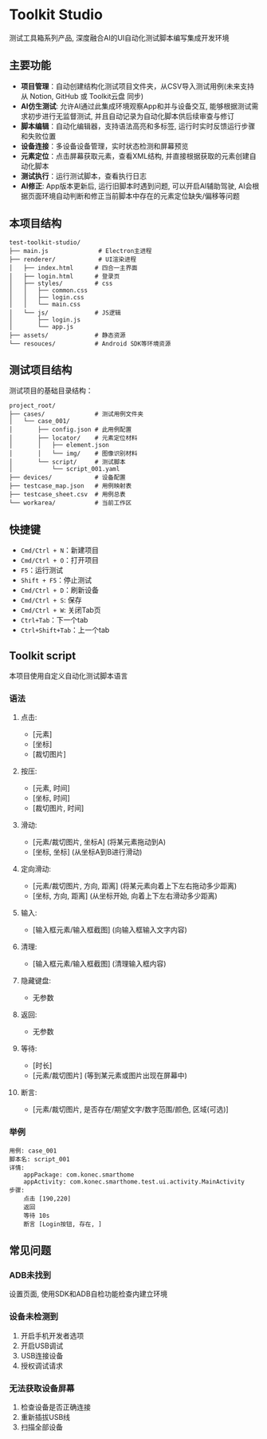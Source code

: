 # Toolkit Studio

测试工具箱系列产品, 深度融合AI的UI自动化测试脚本编写集成开发环境

## 主要功能

- **项目管理**：自动创建结构化测试项目文件夹，从CSV导入测试用例(未来支持从 Notion, GitHub 或 Toolkit云盘 同步)
- **AI仿生测试**: 允许AI通过此集成环境观察App和并与设备交互, 能够根据测试需求初步进行无监督测试, 并且自动记录为自动化脚本供后续审查与修订
- **脚本编辑**：自动化编辑器，支持语法高亮和多标签, 运行时实时反馈运行步骤和失败位置
- **设备连接**：多设备设备管理，实时状态检测和屏幕预览
- **元素定位**：点击屏幕获取元素，查看XML结构, 并直接根据获取的元素创建自动化脚本
- **测试执行**：运行测试脚本，查看执行日志
- **AI修正**: App版本更新后, 运行旧脚本时遇到问题, 可以开启AI辅助驾驶, AI会根据页面环境自动判断和修正当前脚本中存在的元素定位缺失/偏移等问题

## 本项目结构

```
test-toolkit-studio/
├── main.js              # Electron主进程
├── renderer/            # UI渲染进程
│   ├── index.html      # 四合一主界面
│   ├── login.html      # 登录页
│   ├── styles/         # css
│   │   ├── common.css  
│   │   ├── login.css   
│   │   └── main.css    
│   └── js/             # JS逻辑
│       ├── login.js    
│       └── app.js      
├── assets/             # 静态资源
└── resouces/           # Android SDK等环境资源
```

## 测试项目结构

测试项目的基础目录结构：

```
project_root/
├── cases/              # 测试用例文件夹
│   └── case_001/       
│       ├── config.json # 此用例配置
│       ├── locator/    # 元素定位材料
│       │   ├── element.json
│       │   └── img/    # 图像识别材料
│       └── script/     # 测试脚本
│           └── script_001.yaml
├── devices/            # 设备配置
├── testcase_map.json   # 用例映射表
├── testcase_sheet.csv  # 用例总表
└── workarea/           # 当前工作区
```

## 快捷键

- `Cmd/Ctrl + N`：新建项目
- `Cmd/Ctrl + O`：打开项目
- `F5`：运行测试
- `Shift + F5`：停止测试
- `Cmd/Ctrl + D`：刷新设备
- `Cmd/Ctrl + S`: 保存
- `Cmd/Ctrl + W`: 关闭Tab页
- `Ctrl+Tab`：下一个tab
- `Ctrl+Shift+Tab`：上一个tab

## Toolkit script

本项目使用自定义自动化测试脚本语言

### 语法
1. 点击: 

    -   [元素]
    -   [坐标]
    -   [裁切图片]
2. 按压: 

    -   [元素, 时间]
    -   [坐标, 时间]
    -   [裁切图片, 时间]
3. 滑动: 

    -   [元素/裁切图片, 坐标A] (将某元素拖动到A)
    -   [坐标, 坐标] (从坐标A到B进行滑动)
4. 定向滑动:

    -   [元素/裁切图片, 方向, 距离] (将某元素向着上下左右拖动多少距离)
    -   [坐标, 方向, 距离] (从坐标开始, 向着上下左右滑动多少距离)
5. 输入: 
    -   [输入框元素/输入框截图] (向输入框输入文字内容)
6. 清理: 
    -   [输入框元素/输入框截图] (清理输入框内容)
7. 隐藏键盘: 
    -   无参数
8. 返回: 
    -   无参数
9. 等待: 

    -   [时长]
    -   [元素/裁切图片] (等到某元素或图片出现在屏幕中)
10. 断言: 
    -   [元素/裁切图片, 是否存在/期望文字/数字范围/颜色, 区域(可选)]




### 举例

```tks
用例: case_001
脚本名: script_001
详情: 
	appPackage: com.konec.smarthome
	appActivity: com.konec.smarthome.test.ui.activity.MainActivity
步骤:
    点击 [190,220]
    返回
    等待 10s
    断言 [Login按钮, 存在, ]
```



## 常见问题

### ADB未找到
设置页面, 使用SDK和ADB自检功能检查内建立环境

### 设备未检测到
1. 开启手机开发者选项
2. 开启USB调试
3. USB连接设备
4. 授权调试请求

### 无法获取设备屏幕
1. 检查设备是否正确连接
2. 重新插拔USB线
3. 扫描全部设备

